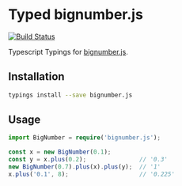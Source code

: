 # Typed bignumber.js
[![Build Status](https://travis-ci.org/felixfbecker/typed-bignumber.js.svg?branch=master)](https://travis-ci.org/felixfbecker/typed-bignumber.js)

Typescript Typings for [bignumber.js](https://github.com/MikeMcl/bignumber.js).

## Installation
```sh
typings install --save bignumber.js
```

## Usage

```ts
import BigNumber = require('bignumber.js');

const x = new BigNumber(0.1);
const y = x.plus(0.2);               // '0.3'
new BigNumber(0.7).plus(x).plus(y);  // '1'
x.plus('0.1', 8);                    // '0.225'
```

